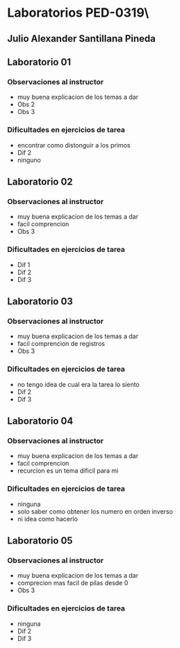 # Laboratorios PED-0319\

## Julio Alexander Santillana Pineda

## Laboratorio 01

### Observaciones al instructor
* muy buena explicacion de los temas a dar
* Obs 2
* Obs 3

### Dificultades en ejercicios de tarea
* encontrar como distonguir a los primos 
* Dif 2
* ninguno


## Laboratorio 02

### Observaciones al instructor
* muy buena explicacion de los temas a dar
* facil comprencion
* Obs 3

### Dificultades en ejercicios de tarea
* Dif 1
* Dif 2
* Dif 3

## Laboratorio 03

### Observaciones al instructor
* muy buena explicacion de los temas a dar
* facil comprencion de registros
* Obs 3

### Dificultades en ejercicios de tarea
* no tengo idea de cual era la tarea lo siento
* Dif 2
* Dif 3

## Laboratorio 04

### Observaciones al instructor
* muy buena explicacion de los temas a dar
* facil comprencion
* recurcion es un tema dificil para mi

### Dificultades en ejercicios de tarea
* ninguna
* solo saber como obtener los numero en orden inverso
* ni idea como hacerlo

## Laboratorio 05

### Observaciones al instructor
* muy buena explicacion de los temas a dar
* comprecion mas facil de pilas desde 0
* Obs 3

### Dificultades en ejercicios de tarea
* ninguna
* Dif 2
* Dif 3